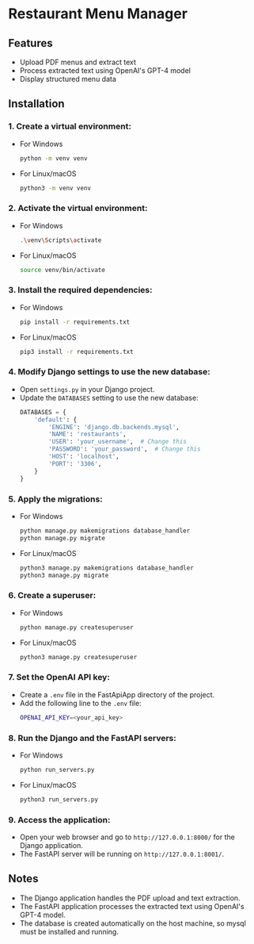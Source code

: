 # Restaurant Menu Manager

## Features
- Upload PDF menus and extract text
- Process extracted text using OpenAI's GPT-4 model
- Display structured menu data

## Installation

### 1. Create a virtual environment:
- For Windows
    ```sh
    python -m venv venv
    ```
- For Linux/macOS
    ```sh
    python3 -m venv venv
    ```

### 2. Activate the virtual environment:
- For Windows
    ```sh
    .\venv\Scripts\activate
    ```
- For Linux/macOS
    ```sh
    source venv/bin/activate
    ```

### 3. Install the required dependencies:
- For Windows
    ```sh
    pip install -r requirements.txt
    ```
- For Linux/macOS
    ```sh
    pip3 install -r requirements.txt
    ```

### 4. Modify Django settings to use the new database:
- Open `settings.py` in your Django project.
- Update the `DATABASES` setting to use the new database:
    ```python
    DATABASES = {
        'default': {
            'ENGINE': 'django.db.backends.mysql',
            'NAME': 'restaurants',
            'USER': 'your_username',  # Change this
            'PASSWORD': 'your_password',  # Change this
            'HOST': 'localhost',
            'PORT': '3306',
        }
    }
    ```

### 5. Apply the migrations:
- For Windows
    ```sh
    python manage.py makemigrations database_handler
    python manage.py migrate
    ```
- For Linux/macOS
    ```sh
    python3 manage.py makemigrations database_handler
    python3 manage.py migrate
    ```

### 6. Create a superuser:
- For Windows
    ```sh
    python manage.py createsuperuser
    ```
- For Linux/macOS
    ```sh
    python3 manage.py createsuperuser
    ```

### 7. Set the OpenAI API key:
- Create a `.env` file in the FastApiApp directory of the project.
- Add the following line to the `.env` file:
    ```sh
    OPENAI_API_KEY=<your_api_key>
    ```

### 8. Run the Django and the FastAPI servers:
- For Windows
    ```sh
    python run_servers.py
    ```
- For Linux/macOS
    ```sh
    python3 run_servers.py
    ```
### 9. Access the application:
- Open your web browser and go to `http://127.0.0.1:8000/` for the Django application.
- The FastAPI server will be running on `http://127.0.0.1:8001/`.

## Notes
- The Django application handles the PDF upload and text extraction.
- The FastAPI application processes the extracted text using OpenAI's GPT-4 model.
- The database is created automatically on the host machine, so mysql must be installed and running.